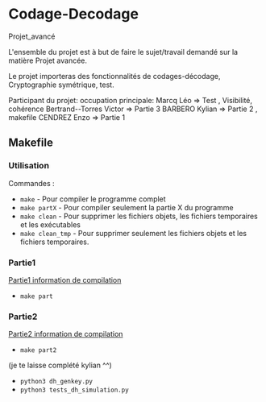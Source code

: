 # Codage-Decodage
Projet_avancé

L'ensemble du projet est à but de faire le sujet/travail demandé sur la matière Projet avancée.

Le projet importeras des fonctionnalités de codages-décodage, Cryptographie symétrique, test.

Participant du projet:        occupation principale:
Marcq Léo                => Test , Visibilité, cohérence
Bertrand--Torres Victor  => Partie 3
BARBERO Kylian           => Partie 2 , makefile
CENDREZ Enzo             => Partie 1

## Makefile

   ### Utilisation
Commandes :
- `make` - Pour compiler le programme complet
- `make partX` - Pour compiler seulement la partie X du programme
- `make clean` - Pour supprimer les fichiers objets, les fichiers temporaires et les exécutables
- `make clean_tmp` - Pour supprimer seulement les fichiers objets et les fichiers temporaires.

### Partie1
[Partie1 information de compilation](src/Partie1)
- `make part`

### Partie2
[Partie2 information de compilation](src/Partie2)
- `make part2`

(je te laisse complété kylian ^^)

- `python3 dh_genkey.py`
- `python3 tests_dh_simulation.py`



